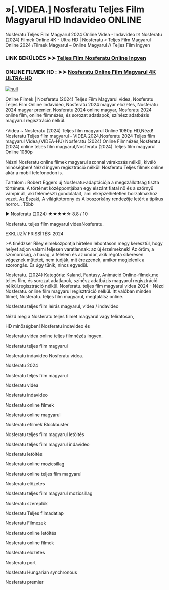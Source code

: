 # »[.VIDEA.] Nosferatu Teljes Film Magyarul HD Indavideo ONLINE

Nosferatu Teljes Film Magyarul 2024 Online Videa - Indavideo ☑ Nosferatu (2024) Filmek Online 4K - Ultra HD | Nosferatu « Teljes Film Magyarul Online 2024 /Filmek Magyarul – Online Magyarul // Teljes Film Ingyen

### LINK BEKÜLDÉS ➤➤ [Teljes Film Nosferatu Online Ingyen](https://t.co/KDraWie6eq)

### ONLINE FILMEK HD : ➤➤ [Nosferatu Online Film Magyarul 4K ULTRA-HD](https://t.co/KDraWie6eq)

[![null](https://static.wixstatic.com/media/855a25_043b5abeb4ae4d35ac003198e7fe56ed~mv2.gif)](https://t.co/KDraWie6eq)

Online Filmek | Nosferatu (2024) Teljes Film Magyarul videa, Nosferatu Teljes Film Online Indavideo, Nosferatu 2024 magyar elozetes, Nosferatu 2024 magyar premier, Nosferatu 2024 online magyar, Nosferatu 2024 online film, online filmnézés, és sorozat adatlapok, színész adatbázis magyarul regisztráció nélkül.

-Videa ~ Nosferatu (2024) Teljes film magyarul Online 1080p HD,Nézd! Nosferatu Teljes film magyarul - VIDEA 2024,Nosferatu 2024 Teljes film magyarul Videa,(VIDEA-HU) Nosferatu (2024) Online Filmnézés,Nosferatu (2024) online teljes film magyarul,Nosferatu (2024) Teljes film magyarul Online 1080p

Nézni Nosferatu online filmek magyarul azonnal várakozás nélkül, kiváló minőségben! Nézd ingyen regisztráció nélkül! Nosferatu Teljes filmek online akár a mobil telefonodon is.

Tartalom : Robert Eggers új Nosferatu-adaptációja a megszállottság tiszta története. A történet középpontjában egy elszánt fiatal nő és a szörnyű vámpír áll, aki felemészti gondolatait, ami elképzelhetetlen borzalmakhoz vezet. Az Északi, A világítótorony és A boszorkány rendezője letért a tipikus horror… Több

▶️ Nosferatu (2024) ★★★★☆ 8.8 / 10

Nosferatu. teljes film magyarul videaNosferatu.

EXKLUZÍV FRISSÍTÉS: 2024

:-A tinédzser Riley elmeközpontja hirtelen lebontáson megy keresztül, hogy helyet adjon valami teljesen váratlannak: az új érzelmeknek! Az öröm, a szomorúság, a harag, a félelem és az undor, akik régóta sikeresen végeznek műtétet, nem tudják, mit érezzenek, amikor megjelenik a szorongás. És úgy tűnik, nincs egyedül.

Nosferatu. (2024) Kategória: Kaland, Fantasy, Animáció Online-filmek.me teljes film, és sorozat adatlapok, színész adatbázis magyarul regisztráció nélkül.regisztráció nélkül. Nosferatu. teljes film magyarul videa 2024 - Nézd Nosferatu. online film magyarul regisztráció nélkül. Itt valóban minden filmet, Nosferatu. teljes film magyarul, megtalálsz online.

Nosferatu teljes film leírás magyarul, videa / indavideo

Nézd meg a Nosferatu teljes filmet magyarul vagy feliratosan, 

HD minőségben! Nosferatu indavideo és 

Nosferatu videa online teljes filmnézés ingyen. 

Nosferatu teljes film magyarul 

Nosferatu indavideo Nosferatu videa.

Nosferatu 2024

Nosferatu teljes film magyarul

Nosferatu videa

Nosferatu indavideo

Nosferatu online filmek

Nosferatu online magyarul

Nosferatu efilmek Blockbuster

Nosferatu teljes film magyarul letöltés

Nosferatu teljes film magyarul indavideo

Nosferatu letöltés

Nosferatu online mozicsillag

Nosferatu online teljes film magyarul

Nosferatu előzetes

Nosferatu teljes film magyarul mozicsillag

Nosferatu szereplők

Nosferatu Teljes filmadatlap

Nosferatu Filmezek

Nosferatu online letöltés

Nosferatu online filmek

Nosferatu elozetes

Nosferatu port

Nosferatu Hungarian synchronous

Nosferatu premier
